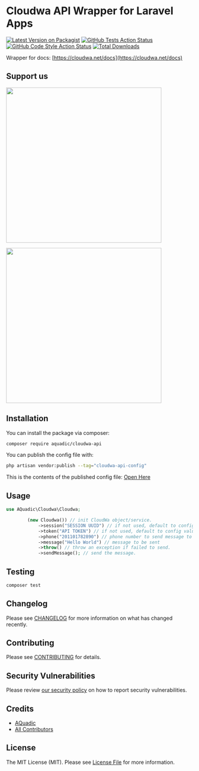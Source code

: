 # Cloudwa API Wrapper for Laravel Apps

[![Latest Version on Packagist](https://img.shields.io/packagist/v/aquadic/cloudwa-api.svg?style=flat-square)](https://packagist.org/packages/aquadic/cloudwa-api)
[![GitHub Tests Action Status](https://img.shields.io/github/actions/workflow/status/aquadic/cloudwa_api/run-tests.yml?branch=main&label=tests&style=flat-square)](https://github.com/aquadic/cloudwa_api/actions?query=workflow%3Arun-tests+branch%3Amain)
[![GitHub Code Style Action Status](https://img.shields.io/github/actions/workflow/status/aquadic/cloudwa_api/fix-php-code-style-issues.yml?branch=main&label=code%20style&style=flat-square)](https://github.com/aquadic/cloudwa_api/actions?query=workflow%3A"Fix+PHP+code+style+issues"+branch%3Amain)
[![Total Downloads](https://img.shields.io/packagist/dt/aquadic/cloudwa-api.svg?style=flat-square)](https://packagist.org/packages/aquadic/cloudwa-api)

Wrapper for docs: [https://cloudwa.net/docs](https://cloudwa.net/docs)

## Support us

[<img src="https://aquadic.com/img/logo.svg" width="419px" />](https://aquadic.com)

[<img src="https://scontent.fcai19-8.fna.fbcdn.net/v/t39.30808-6/335882308_599704055038942_794170052484657600_n.jpg?_nc_cat=101&ccb=1-7&_nc_sid=6ee11a&_nc_eui2=AeFxrMD7Lw2slNm7DqCcMo3huycRtvIpqDS7JxG28imoNGe-4xEBAAWjdGsFaillXdtlMXIsCNdW1uKguEv25TGn&_nc_ohc=ylQgIz7ovzQQ7kNvgFSBw8w&_nc_ht=scontent.fcai19-8.fna&oh=00_AYDheRXRkDd9Xb3b3RlYnAKnmA1_zehf_N9QQbKbujKI8g&oe=66B54B03" width="419px" />](https://cloudwa.net)

## Installation

You can install the package via composer:

```bash
composer require aquadic/cloudwa-api
```

You can publish the config file with:

```bash
php artisan vendor:publish --tag="cloudwa-api-config"
```

This is the contents of the published config file: [Open Here](./config/cloudwa.php)

## Usage

```php
use AQuadic\Cloudwa\Cloudwa;

        (new Cloudwa()) // init CloudWa object/service.
            ->session("SESSION UUID") // if not used, default to config value.
            ->token("API TOKEN") // if not used, default to config value.
            ->phone("201101782890") // phone number to send message to
            ->message("Hello World") // message to be sent
            ->throw() // throw an exception if failed to send.
            ->sendMessage(); // send the message.
```

## Testing

```bash
composer test
```

## Changelog

Please see [CHANGELOG](CHANGELOG.md) for more information on what has changed recently.

## Contributing

Please see [CONTRIBUTING](CONTRIBUTING.md) for details.

## Security Vulnerabilities

Please review [our security policy](../../security/policy) on how to report security vulnerabilities.

## Credits

- [AQuadic](https://github.com/AQuadic)
- [All Contributors](../../contributors)

## License

The MIT License (MIT). Please see [License File](LICENSE.md) for more information.
